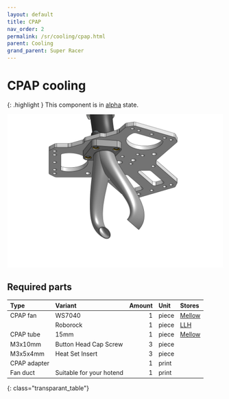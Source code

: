 ```yaml
---
layout: default
title: CPAP
nav_order: 2
permalink: /sr/cooling/cpap.html
parent: Cooling
grand_parent: Super Racer
---
```


# CPAP cooling

{: .highlight }
This component is in [alpha](/sr/faq.html#what-is-the-state-of-the-project) state.

![Cooling CPAP](/assets/images/sr/cooling/cpap.png)

## Required parts

| Type             | Variant                           | Amount | Unit  |                           Stores                            |
|:-----------------|:----------------------------------|-------:|:------|:------------------------------------------------------------|
| CPAP fan         | WS7040                            |      1 | piece | [Mellow](https://s.click.aliexpress.com/e/_DeKurBB)         |
|                  | Roborock                          |      1 | piece | [LLH](https://s.click.aliexpress.com/e/_DcyWWfF)            |
| CPAP tube        | 15mm                              |      1 | piece | [Mellow](https://s.click.aliexpress.com/e/_DcJcyjL)         |
| M3x10mm          | Button Head Cap Screw             |      3 | piece |                                                             |
| M3x5x4mm         | Heat Set Insert                   |      3 | piece |                                                             |
| CPAP adapter     |                                   |      1 | print |                                                             |
| Fan duct         | Suitable for your hotend          |      1 | print |                                                             |
{: class="transparant_table"}
